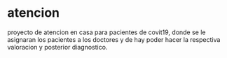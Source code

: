 # atencion
proyecto de atencion en casa para pacientes de covit19, donde se le asignaran los pacientes a los doctores y de hay poder hacer la respectiva valoracion y posterior diagnostico.
